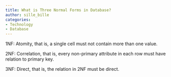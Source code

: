```yaml
---
title: What is Three Normal Forms in Database?
author: sille_bille
categories:
- Technology
- Database
---
```


1NF:  Atomity, that is, a single cell must not contain more than one value.

2NF:  Correlation, that is, every non-primary attribute in each row must have relation to primary key.

3NF: Direct, that is, the relation in 2NF must be direct.

